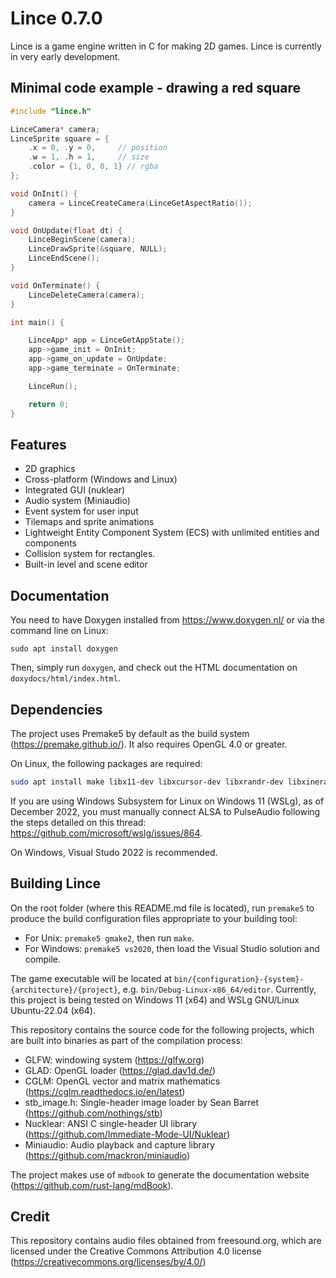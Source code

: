 # Lince 0.7.0

Lince is a game engine written in C for making 2D games.
Lince is currently in very early development.

## Minimal code example - drawing a red square

```c
#include "lince.h"

LinceCamera* camera;
LinceSprite square = {
    .x = 0, .y = 0,     // position
    .w = 1, .h = 1,     // size
    .color = {1, 0, 0, 1} // rgba
};

void OnInit() {
	camera = LinceCreateCamera(LinceGetAspectRatio());
}

void OnUpdate(float dt) {
    LinceBeginScene(camera);
	LinceDrawSprite(&square, NULL);
    LinceEndScene();
}

void OnTerminate() {
	LinceDeleteCamera(camera);
}

int main() {

	LinceApp* app = LinceGetAppState();
	app->game_init = OnInit;
	app->game_on_update = OnUpdate;
	app->game_terminate = OnTerminate;

	LinceRun();

	return 0;
}
```

## Features

* 2D graphics
* Cross-platform (Windows and Linux)
* Integrated GUI (nuklear)
* Audio system (Miniaudio)
* Event system for user input
* Tilemaps and sprite animations
* Lightweight Entity Component System (ECS) with unlimited entities and components
* Collision system for rectangles.
* Built-in level and scene editor

## Documentation

You need to have Doxygen installed from https://www.doxygen.nl/ or via the command line on Linux:
```
sudo apt install doxygen
```
Then, simply run `doxygen`, and check out the HTML documentation on `doxydocs/html/index.html`.

## Dependencies

The project uses Premake5 by default as the build system (https://premake.github.io/).
It also requires OpenGL 4.0 or greater.

On Linux, the following packages are required:
```bash
sudo apt install make libx11-dev libxcursor-dev libxrandr-dev libxinerama-dev libxtst-dev libgl-dev`
```

If you are using Windows Subsystem for Linux on Windows 11 (WSLg), as of December 2022, you must manually connect ALSA to PulseAudio following the steps detailed on this thread: https://github.com/microsoft/wslg/issues/864.

On Windows, Visual Studo 2022 is recommended.


## Building Lince

On the root folder (where this README.md file is located), run `premake5` to produce the build configuration files appropriate to your building tool:

* For Unix: `premake5 gmake2`, then run `make`.
* For Windows: `premake5 vs2020`, then load the Visual Studio solution and compile.

The game executable will be located at `bin/{configuration}-{system}-{architecture}/{project}`, e.g. `bin/Debug-Linux-x86_64/editor`. Currently, this project is being tested on Windows 11 (x64) and WSLg GNU/Linux Ubuntu-22.04 (x64).

This repository contains the source code for the following projects, which are built into binaries as part of the compilation process:

* GLFW: windowing system (https://glfw.org)
* GLAD: OpenGL loader (https://glad.dav1d.de/)
* CGLM: OpenGL vector and matrix mathematics (https://cglm.readthedocs.io/en/latest)
* stb\_image.h: Single-header image loader by Sean Barret (https://github.com/nothings/stb)
* Nucklear: ANSI C single-header UI library (https://github.com/Immediate-Mode-UI/Nuklear)
* Miniaudio: Audio playback and capture library (https://github.com/mackron/miniaudio)

The project makes use of `mdbook` to generate the documentation website (https://github.com/rust-lang/mdBook).


## Credit

This repository contains audio files obtained from freesound.org, which are licensed under the Creative Commons Attribution 4.0 license (https://creativecommons.org/licenses/by/4.0/)
